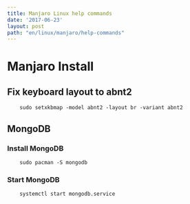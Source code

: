 ```yaml
---
title: Manjaro Linux help commands
date: '2017-06-23'
layout: post
path: "en/linux/manjaro/help-commands"
---
```


# Manjaro Install

## Fix keyboard layout to abnt2
```
    sudo setxkbmap -model abnt2 -layout br -variant abnt2
```

## MongoDB

### Install MongoDB
```
    sudo pacman -S mongodb
```

### Start MongoDB
```
    systemctl start mongodb.service
```